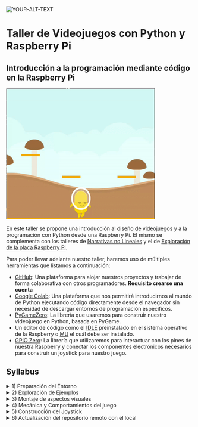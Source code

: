 <picture>
 <source media="(prefers-color-scheme: dark)" srcset="https://github.com/Jaamblico/TallerRaspi/assets/15118493/0d20e14c-949c-4a8c-8764-11642132e364">
 <source media="(prefers-color-scheme: light)" srcset="https://github.com/Jaamblico/TallerRaspi/assets/15118493/0d20e14c-949c-4a8c-8764-11642132e364">
 <img alt="YOUR-ALT-TEXT" src="https://github.com/Jaamblico/TallerRaspi/assets/15118493/0d20e14c-949c-4a8c-8764-11642132e364">
</picture>

# Taller de Videojuegos con Python y Raspberry Pi

## Introducción a la programación mediante código en la Raspberry Pi

<img src="assets/mygif.gif" width="400" height="350" />

En este taller se propone una introducción al diseño de videojuegos y a la programación con Python desde una Raspberry Pi. El mismo se complementa con los talleres de [Narrativas no Lineales](https://docs.google.com/presentation/d/1gBIHfYmq7jOo9Yg4-tv1tXL-XLvuvCOaUr7McVtxBJ0/edit?usp=sharing) y el de [Exploración de la placa Raspberry Pi](https://docs.google.com/presentation/d/1HZ0GHMZ_pe09u6gWEd8VEuLeG-s0_oNr-_CQm0VxHXk/edit?usp=drive_link). 

Para poder llevar adelante nuestro taller, haremos uso de múltiples herramientas que listamos a continuación:
+ [GitHub](https://github.com/): Una plataforma para alojar nuestros proyectos y trabajar de forma colaborativa con otros programadores. **Requisito crearse una cuenta**
+ [Google Colab](https://colab.research.google.com/drive/1D40Dv4HyaZIHxj4kKqnhPLD8LP4f2RDE#scrollTo=pRAYol7gySdK): Una plataforma que nos permitirá introducirnos al mundo de Python ejecutando código directamente desde el navegador sin necesidad de descargar entornos de programación específicos. 
+ [PyGameZero](https://pygame-zero.readthedocs.io/en/stable/): La librería que usaremos para construir nuestro videojuego en Python, basada en PyGame.
+ Un editor de código como el [IDLE](https://docs.python.org/es/3/library/idle.html) preinstalado en el sistema operativo de la Raspberry o [MU](https://codewith.mu/en/about) el cuál debe ser instalado. 
+ [GPIO Zero](https://gpiozero.readthedocs.io/en/stable/): La librería que utilizaremos para interactuar con los pines de nuestra Raspberry y conectar los componentes electrónicos necesarios para construir un joystick para nuestro juego.

## Syllabus

<details>

<summary>1) Preparación del Entorno</summary>

+ Comandos de consola en Raspbian (Linux) para crear la estructura de archivos del proyecto
<img src="assets/PalaEntorno.png" width ="116" height = "108">

+ Comandos de GitHub para: configurar la cuenta, clonar el ropositorio remoto y crear una rama.
<img src="assets/MacetaEntorno.png" width ="215" height = "129">

</details>

<details>

<summary>2) Exploración de Ejemplos</summary>

+ Lectura del código (python + Pygame Zero) de los ejemplos descargados.
+ Modificación de aspectos visuales de los ejemplos usando VIM.
<img src="assets/MacetasEjemplos.png" width ="176" height = "157">

</details>

<details>

<summary>3) Montaje de aspectos visuales</summary>

+ Descarga del [Pack de Recursos](https://kenney.nl/assets/platformer-art-deluxe#inline-download).
+ Creación del boceto en lápiz y papel.
+ Creación del código en Pygame Zero para cargar los assets descargados.
<img src="assets/EstudioCine.png" width ="204" height = "123">

</details>

<details>

<summary>4) Mecánica y Comportamientos del juego</summary>

+ Creación de las funciones para la movilidad del personaje (desplazamientos y gravedad).
+ Creación de las funciones para interactuar con el entorno (colisiones y final del juego).
<img src="assets/cajaHerramientas.png" width ="200" height = "133">

</details>

<details>

<summary>5) Construcción del Joystick</summary>

+ Ensamblado del Joystick utilizando componentes electrónicos básicos (protoboard, cables y botones).
+ Conexión del Joystick a la RaspberryPi siguiendo el [esquema de pines GPIO](https://europe1.discourse-cdn.com/arduino/original/4X/0/1/8/01850d7ef20a1357cca734fa27bd628925122a87.png).
+ Creación de la función para implementar el Joystick dentro del juego.
<img src="assets/joystick.png" width ="180" height = "180">

</details>

<details>

<summary>6) Actualización del repositorio remoto con el local</summary>

+ Agregado de cambios: "git commit".
+ Cambio de la rama personal a la rama principal: "git checkout main".
+ Subida de los cambios locales al repositorio remoto: "git push".
<img src="assets/gitPush.png" width ="174" height = "203">

</details>
